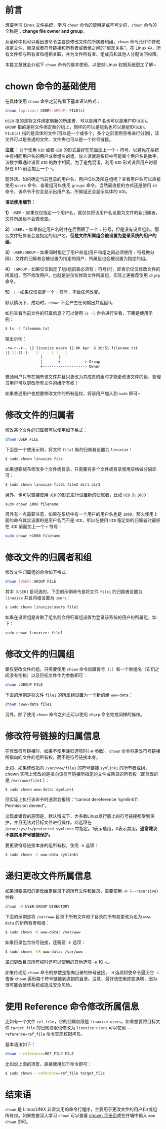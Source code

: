 # 前言

想要学习 Linux 文件系统，学习 `chown` 命令的使用是或不可少的，`chown` 命令的全称是：**change file owner and group**。

从全称中也可以看出该命令主要是修改文件的所属者和组，`chown` 命令允许你修改指定文件、目录或者符号链接和所有者或者组之间的“绑定关系”。在 Linux 中，所有文件都与所有者和组相关联，并为文件所有者、组成员和其他人分配访问权限。

本篇文章就会介绍下 `chown` 命令的基本使用，以便对 Linux 权限系统更加了解~


# chown 命令的基础使用

在具体使用 `chown` 命令之前先看下基本语法格式：

```bash
chown [options] USER[:GROUP] FILE(s)
```

`USER` 指的是将文件绑定到新的所属者，可以是用户名也可以是用户ID(`UID`)。`GROUP` 指的是将文件绑定新的组上，同样的可以是组名也可以是组ID(`GID`)。`FILE(s)` 指的是具体的文件(可以是一个或多个，多个之前使用空格进行分割)，该文件可以是普通的文件、文件夹也可以是一个符号链接。

**注意：** 对于使用 `UID` 或者 `GID` 的形式最好在前面加上一个 `+` 符号，以避免在系统中有相同用户名的用户或者组名的组。说人话就是系统中可能某个用户名是数字，该数字跟通过设置 `UID` 的数字相同。为了避免混淆，利用 `UID` 形式设置用户时最好在 `UID` 前面加上一个 `+`。

题外话，如何确定当前登录的用户名、用户ID以及所在组呢？查看用户名可以直接使用 `users` 命令、查看组可以使用 `groups` 命令。当然最直接的方式还是使用 `id` 命令，该命令不仅会显示出用户名、所属组还会显示具体的 `UID`。


**语法使用细节：**

**1）** `USER` - 如果仅仅指定一个用户名，就仅仅将该用户名设置为文件的新归属者，文件所属组不会做改变。

**2）** `USER:` - 如果指定用户名时并在后面跟了一个 `:` 符号，但是没有设置组名。那么文件归属者会是指定的用户名，**但是文件所属组会被设置为登录系统的用户的组**。

**3）** `USER:GROUP` - 如果同时指定了用户和组(用户和组之间必须使用 `:` 符号做分隔)，文件的归属者会被设置为指定的用户、所属组也会被设置为指定的组。

**4）** `:GROUP` - 如果仅仅指定了组(组前面必须有 `:` 符号)时，即表示仅仅修改文件的所属组，而不修改用户。也就是说仅仅修改文件所属组，实际上更推荐使用 `chgrp` 命令。

**5）** `:` - 如果仅仅指定一个 `:` 符号，不做任何改变。


默认情况下，成功时，`chown` 不会产生任何输出并返回0。

如何查看当前文件的归属信息？可以使用 `ls -l` 命令进行查看，下面是使用示例：

```bash
$ ls -l filename.txt
```

输出示例：

```bash
-rw-r--r-- 12 linuxize users 12.0K Apr  8 20:51 filename.txt
|[-][-][-]-   [------] [---]
                |       |
                |       +-----------> Group
                +-------------------> Owner

```

普通用户只有在拥有该文件并且只更改为其成员的组时才能更改该文件的组，管理员用户可以更改所有文件的组所有权！

如果普通用户也想要修改文件的所有组权，将该用户加入到 `sudo` 即可~


# 修改文件的归属者

修改某个文件的归属者可以使用如下格式：

```bash
chown USER FILE
```

下面是一个使用示例，将文件 `file1` 新的归属者设置为 `linuxize`：

```bash
$ sudo chown linuxize file
```

如果想要绒布修改多个文件或目录，只需要将多个文件或目录使用空格做分隔即可：

```bash
$ sudo chown linuxize file1 file2 dir1 dir2
```

另外，也可以直接使用 `UID` 的形式进行设置新的归属者，比如 `UID` 为 `1000`：

```bash
sudo chown 1000 filename
```

另外有一点需要注意，如果在系统中有一个用户的用户名也是 `1000`，那么使用上面的命令其实设置的是用户名而不是 `UID`，所以在使用 `UID` 指定新的归属者时最好在 `UID` 前面加上一个 `+` 符号：

```bash
sudo chown +1000 filename
```


# 修改文件的归属者和组


修改文件归属组的命令如下格式：

```bash
chown [USER]:GROUP FILE
```

其中 `[USER]` 是可选的，下面的示例命令是将文件 `file1` 的归属者设置为 `linuxize` 并且将组设置为 `users`：

```bash
$ sudo chown linuxize:users file1
```

如果在设置组是省略了组名则会将归属组设置为登录该系统的用户的所属组，如下：

```bash
sudo chown linuxize: file1
```


# 修改文件的归属组

要仅更改文件的组，只需要使用 `chown` 命令后跟冒号（`:`）和一个新组名（它们之间没有空格）以及目标文件作为参数即可：

```bash
chown :GROUP FILE
```

下面的示例是将文件 `file1` 的所属组设置为一个新的组 `www-data`：

```bash
chown :www-data file1
```

另外，除了使用 `chown` 命令之外还可以使用 `chgrp` 命令完成同样的操作。


# 修改符号链接的归属信息

在修改符号链接时，如果不使用递归选项时(`-R` 参数)，`chown` 命令将更改符号链接所指向的文件的组所有权，而不是符号链接本身。

比如，如果修改指向 `/var/www/file1` 的符号链接 `symlink1` 的所有者或组，chown 实际上修改的是指向该符号链接所指定的文件或目录的所有权（即修改的是 `/var/www/file1` ）：

```bash
$ sudo chown www-data: symlink1
```

但实际上执行该命令时通常会报错：“cannot dereference ‘symlink1’: Permission denied”。

出现此错误的原因是，默认情况下，大多数Linux发行版上的符号链接都受到保护，并且无法对目标文件进行操作。此选项在 `/proc/sys/fs/protected_symlinks` 中指定。1表示启用，0表示禁用。**通常建议不要禁用符号链接保护。**

要更改符号链接本身的组所有权，使用 `-h` 选项：

```bash
$ sudo chown -h www-data symlink1
```


# 递归更改文件所属信息


如果想要递归的更改给定目录下的所有文件和目录，需要使用 `-R`（`--recursive`）参数：

```bash
chown -R USER:GROUP DIRECTORY
```


下面的示例是将 `/var/www` 目录下所有文件和子目录的所有权更改为名为 `www-data` 的新所有者和组：

```bash
$ sudo chown -R www-data: /var/www
```

如果目录包含符号链接，还需要 `-h` 选项：

```bash
$ sudo chown -hR www-data: /var/www
```

递归更改目录所有权时还可以使用的其他选项 `-H` 和 `-L`。

如果传递给 `chown` 命令的参数是指向目录的符号链接，`-H` 选项将使命令遍历它 `-L` 告诉 `chown` 遍历每个符号链接到遇到的目录。注意，最好该使用这些选项，因为很可能会破坏系统或造成安全风险。


# 使用 Reference 命令修改所属信息

比如有一个文件 `ref_file`，它的归属权限是 `linuxize:users`。如果想要将目标文件 `target_file` 的归属权限也修改为 `linuxize:users` 可以使用 `--reference=ref_file` 命令实现权限拷贝。

基本语法如下：

```bash
chown --reference=REF_FILE FILE
```


比如说上面的场景，直接使用如下命令即可：

```bash
$ sudo chown --reference=ref_file target_file
```


# 结束语


`chown` 是 Linux/UNIX 非常实用的命令行程序，主要用于更改文件的用户和/或组所有权。如果想要深入学习 `chown` 可以查看 [chown 手册页](https://linux.die.net/man/1/chown)或在终端中输入 `man chown` 即可。
